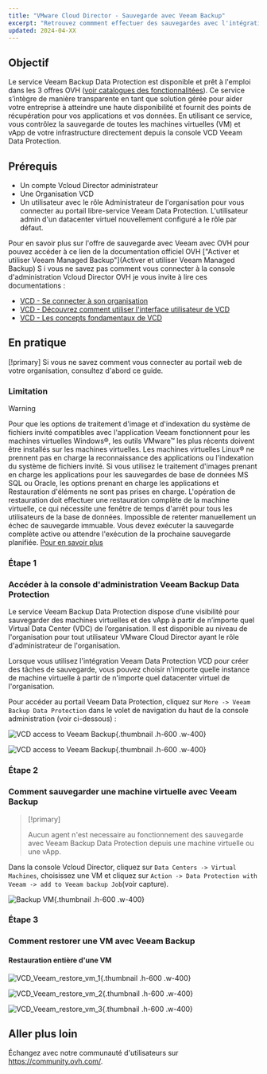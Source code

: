 ```yaml
---
title: "VMware Cloud Director - Sauvegarde avec Veeam Backup"
excerpt: "Retrouvez commment effectuer des sauvegardes avec l'intégration Veeam Backup Data Protection"
updated: 2024-04-XX
---
```


## Objectif

Le service Veeam Backup Data Protection est disponible et prêt à l'emploi dans les 3 offres OVH ([voir catalogues des fonctionnalitées](https://help.ovhcloud.com/csm/en-ie-vmware-vcd-concepts?id=kb_article_view&sysparm_article=KB0062559#features-of-vmware-cloud-director-at-ovhcloud)). Ce service s’intègre de manière transparente en tant que solution gérée pour aider votre entreprise à atteindre une haute disponibilité et fournit des points de récupération pour vos applications et vos données. En utilisant ce service, vous contrôlez la sauvegarde de toutes les machines virtuelles (VM) et vApp de votre infrastructure directement depuis la console VCD Veeam Data Protection.

## Prérequis
- Un compte Vcloud Director administrateur
- Une Organisation VCD
- Un utilisateur avec le rôle Administrateur de l'organisation pour vous connecter au portail libre-service Veeam Data Protection. L'utilisateur admin d'un datacenter virtuel nouvellement configuré a le rôle par défaut.

Pour en savoir plus sur l'offre de sauvegarde avec Veeam avec OVH pour pouvez accéder à ce lien de la documentation officiel OVH ["Activer et utiliser Veeam Managed Backup"](Activer et utiliser Veeam Managed Backup)
S i vous ne savez pas comment vous connecter à la console d'administration Vcloud Director OVH je vous invite à lire ces documentations : 
- [VCD - Se connecter à son organisation](https://help.ovhcloud.com/csm/fr-vmware-vcd-logging-change-password?id=kb_article_view&sysparm_article=KB0062737)
- [VCD - Découvrez comment utiliser l'interface utilisateur de VCD](https://help.ovhcloud.com/csm/fr-vmware-vcd-getting-started-dashboard-overview?id=kb_article_view&sysparm_article=KB0062580)
- [VCD - Les concepts fondamentaux de VCD](https://help.ovhcloud.com/csm/fr-vmware-vcd-concepts?id=kb_article_view&sysparm_article=KB0062577)
## En pratique
[!primary] Si vous ne savez comment vous connecter au portail web de votre organisation, consultez d'abord ce guide.

### Limitation
> [!WARNING]
> 
> Pour que les options de traitement d'image et d'indexation du système de fichiers invité compatibles avec l'application Veeam fonctionnent pour les machines virtuelles Windows®, les outils VMware™ les plus récents doivent être installés sur les machines virtuelles. Les machines virtuelles Linux® ne prennent pas en charge la reconnaissance des applications ou l'indexation du système de fichiers invité.
Si vous utilisez le traitement d'images prenant en charge les applications pour les sauvegardes de base de données MS SQL ou Oracle, les options prenant en charge les applications et Restauration d'éléments ne sont pas prises en charge. L'opération de restauration doit effectuer une restauration complète de la machine virtuelle, ce qui nécessite une fenêtre de temps d'arrêt pour tous les utilisateurs de la base de données. Impossible de retenter manuellement un échec de sauvegarde immuable. Vous devez exécuter la sauvegarde complète active ou attendre l'exécution de la prochaine sauvegarde planifiée. [Pour en savoir plus](https://helpcenter.veeam.com/docs/backup/vsphere/vcloud_manage_backup.html?ver=120)

### Étape 1

###  Accéder à la console d'administration Veeam Backup Data Protection

Le service Veeam Backup Data Protection dispose d’une visibilité pour sauvegarder des machines virtuelles et des vApp à partir de n’importe quel Virtual Data Center (VDC) de l’organisation. Il est disponible au niveau de l'organisation pour tout utilisateur VMware Cloud Director ayant le rôle d'administrateur de l'organisation.

Lorsque vous utilisez l'intégration Veeam Data Protection VCD pour créer des tâches de sauvegarde, vous pouvez choisir n'importe quelle instance de machine virtuelle à partir de n'importe quel datacenter virtuel de l'organisation.

Pour accéder au portail Veeam Data Protection, cliquez sur `More -> Veeam Backup Data Protection` dans le volet de navigation du haut de la console administration (voir ci-dessous) :

![VCD access to Veeam Backup](images/vcd_veeam_backup.png){.thumbnail .h-600 .w-400} 

![VCD access to Veeam Backup](images/vcd_veeam_backup_console.png){.thumbnail .h-600 .w-400}

### Étape 2

### Comment sauvegarder une machine virtuelle avec Veeam Backup

> [!primary]
>
> Aucun agent n'est necessaire au fonctionnement des sauvegarde avec Veeam Backup Data Protection depuis une machine virtuelle ou une vApp.
>

Dans la console Vcloud Director, cliquez sur `Data Centers -> Virtual Machines`, choisissez une VM et cliquez sur `Action -> Data Protection with Veeam -> add to Veeam backup Job`(voir capture).

![Backup VM](images/vcd_veeam_backup_vm.png){.thumbnail .h-600 .w-400}

### Étape 3

### Comment restorer une VM avec Veeam Backup

#### Restauration entière d'une VM

![VCD_Veeam_restore_vm_1](images/vcd_veeam_restore_vm.png){.thumbnail .h-600 .w-400}

![VCD_Veeam_restore_vm_2](images/vcd_veeam_restore_vm_2.png){.thumbnail .h-600 .w-400}

![VCD_Veeam_restore_vm_3](images/vcd_veeam_restore_vm_3.png){.thumbnail .h-600 .w-400}

## Aller plus loin

Échangez avec notre communauté d'utilisateurs sur <https://community.ovh.com/>.